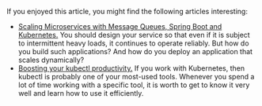 If you enjoyed this article, you might find the following articles interesting:

- [Scaling Microservices with Message Queues, Spring Boot and Kubernetes.](/blog/scaling-spring-boot-microservices) You should design your service so that even if it is subject to intermittent heavy loads, it continues to operate reliably. But how do you build such applications? And how do you deploy an application that scales dynamically?
- [Boosting your kubectl productivity.](/blog/kubectl-productivity) If you work with Kubernetes, then kubectl is probably one of your most-used tools. Whenever you spend a lot of time working with a specific tool, it is worth to get to know it very well and learn how to use it efficiently.
